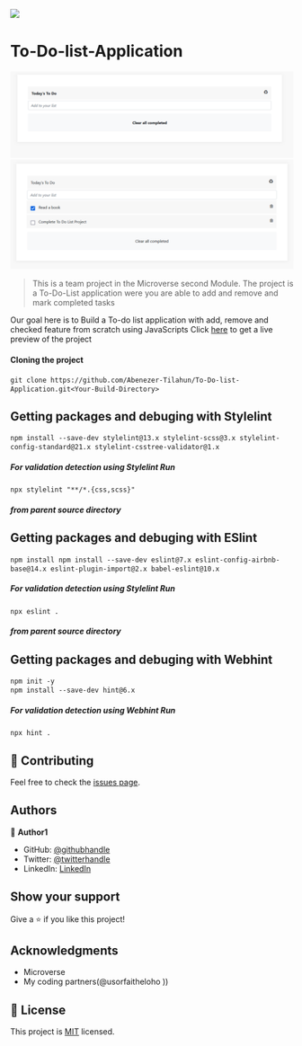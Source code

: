 ![](https://img.shields.io/badge/Microverse-blueviolet)

# To-Do-list-Application

![screenshot](./images/Screenshoot.PNG)
![screenshot](./images/Screenshoot-1.PNG)

> This is a team project in the Microverse second Module. The project is a To-Do-List application  were you are able to add and remove and mark completed tasks 

Our goal here is to Build a To-do list application with add, remove and checked feature from scratch using JavaScripts Click [here](https://abenezer-tilahun.github.io/To-Do-list-Application/) to get a live preview of the project

#### Cloning the project
```
git clone https://github.com/Abenezer-Tilahun/To-Do-list-Application.git<Your-Build-Directory>
```

## Getting packages and debuging with Stylelint
```
npm install --save-dev stylelint@13.x stylelint-scss@3.x stylelint-config-standard@21.x stylelint-csstree-validator@1.x
```
##### For validation detection using Stylelint Run
```
npx stylelint "**/*.{css,scss}"
```
##### from parent source directory

## Getting packages and debuging with ESlint
```
npm install npm install --save-dev eslint@7.x eslint-config-airbnb-base@14.x eslint-plugin-import@2.x babel-eslint@10.x
```
##### For validation detection using Stylelint Run
```
npx eslint .
```
##### from parent source directory

## Getting packages and debuging with Webhint
```
npm init -y
npm install --save-dev hint@6.x
```
##### For validation detection using Webhint Run
```
npx hint .
```

 ## 🤝 Contributing

Feel free to check the [issues page](../../issues/).

## Authors

👤 **Author1**

- GitHub: [@githubhandle](https://github.com/Abenezer-Tilahun)
- Twitter: [@twitterhandle](https://twitter.com/AbenezerTilah11)
- LinkedIn: [LinkedIn](linkedin.com/in/abenezer-tilahun-4b4b43137)

## Show your support

Give a ⭐️ if you like this project!

## Acknowledgments

- Microverse
- My coding partners(@usorfaitheloho ))

## 📝 License

This project is [MIT](./MIT.md) licensed.